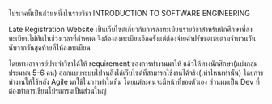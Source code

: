 โปรเจคนี้เป็นส่วนหนึ่งในรายวิชา INTRODUCTION TO SOFTWARE ENGINEERING

Late Registration Website เป็นเว็บไซต์เกี่ยวกับการลงทะเบียนรายวิชาสำหรับนักศึกษาที่ลงทะเบียนไม่ทันในช่วงเวลาที่กำหนด จึงต้องลงทะเบียนอีกครั้งแต่ต้องจ่ายค่าปรับชดเชยตามจำนวนวันนับจากวันสุดท้ายที่ให้ลงทะเบียน

โดยทางอาจารย์ประจำวิชาได้ให้ requirement ของการทำงานมาให้ แล้วให้ทางนักศึกษา(แบ่งกลุ่มประมาณ 5-6 คน) ออกแบบระบบไปจนถึงได้เว็บไซต์ที่สามารถใช้งานได้จริง(เท่าไหนเท่านั้น) โดยการทำงานให้ใช้หลัง Agile มาใช้ในการทำในทีม โดยแต่ละคนจะมีหน้าที่ของตัวเอง ส่วนผมเป็น Dev ที่ต้องทำการเขียนโปรแกรมเป็นส่วนใหญ่
